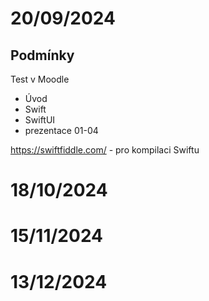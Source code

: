 # 20/09/2024

## Podmínky
Test v Moodle
 
* Úvod
* Swift
* SwiftUI
* prezentace 01-04

https://swiftfiddle.com/ - pro kompilaci Swiftu


# 18/10/2024
# 15/11/2024
# 13/12/2024
